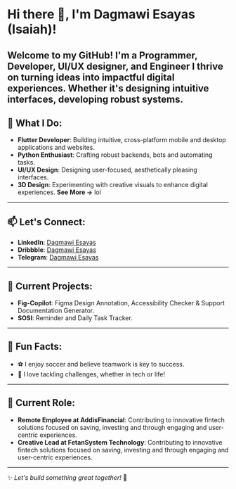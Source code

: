 # Hi there 👋, I'm Dagmawi Esayas (Isaiah)!

Welcome to my GitHub! I'm a **Programmer**, **Developer**, **UI/UX designer**, and **Engineer** I thrive on turning ideas into impactful digital experiences. Whether it's designing intuitive interfaces, developing robust systems.
---

## 🔧 What I Do:
- **Flutter Developer**: Building intuitive, cross-platform mobile and desktop applications and websites.
- **Python Enthusiast**: Crafting robust backends, bots and automating tasks.
- **UI/UX Design**: Designing user-focused, aesthetically pleasing interfaces.
- **3D Design**: Experimenting with creative visuals to enhance digital experiences.
**See More ->** lol

---

## 📫 Let's Connect:
- **LinkedIn**: [Dagmawi Esayas](https://www.linkedin.com/in/dagmawi-esayas-845583353/)
- **Dribbble**: [Dagmawi Esayas](https://dribbble.com/DagmawiIsaiah)
- **Telegram**: [Dagmawi Esayas](https://t.me/D_U_C_K_Y_E)

---

## 🌱 Current Projects:
- **Fig-Copilot**: Figma Design Annotation, Accessibility Checker & Support Documentation Generator.
- **SOSI**: Reminder and Daily Task Tracker.

---

## 🎯 Fun Facts:
- ⚽ I enjoy soccer and believe teamwork is key to success.
- 🎉 I love tackling challenges, whether in tech or life!

---

## 💼 Current Role:
- **Remote Employee at AddisFinancial**: Contributing to innovative fintech solutions focused on saving, investing and through engaging and user-centric experiences.
- **Creative Lead at FetanSystem Technology**: Contributing to innovative fintech solutions focused on saving, investing and through engaging and user-centric experiences.

---

✨ *Let's build something great together!* 🚀
